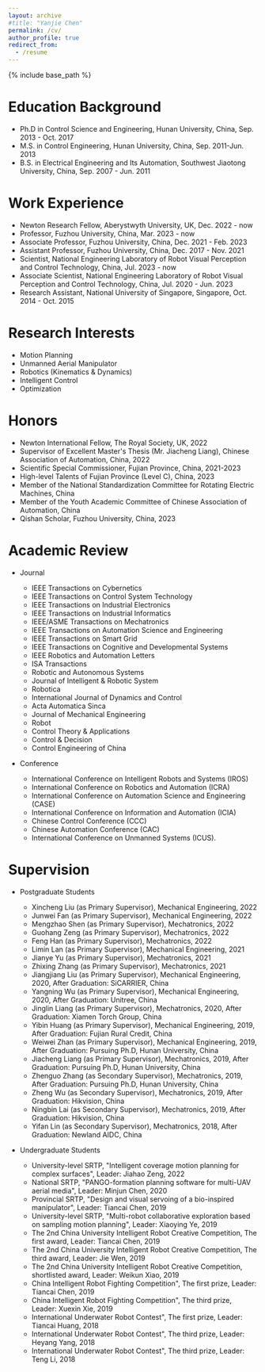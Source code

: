 ```yaml
---
layout: archive
#title: "Yanjie Chen"
permalink: /cv/
author_profile: true
redirect_from:
  - /resume
---
```


{% include base_path %}

Education Background
======
* Ph.D in Control Science and Engineering, Hunan University, China, Sep. 2013 - Oct. 2017
* M.S. in Control Engineering, Hunan University, China, Sep. 2011-Jun. 2013
* B.S. in Electrical Engineering and Its Automation, Southwest Jiaotong University, China, Sep. 2007 - Jun. 2011

Work Experience
======
* Newton Research Fellow, Aberystwyth University, UK, Dec. 2022 - now
* Professor, Fuzhou University, China, Mar. 2023 - now
* Associate Professor, Fuzhou University, China, Dec. 2021 - Feb. 2023
* Assistant Professor, Fuzhou University, China, Dec. 2017 - Nov. 2021
* Scientist, National Engineering Laboratory of Robot Visual Perception and Control Technology, China, Jul. 2023 - now
* Associate Scientist, National Engineering Laboratory of Robot Visual Perception and Control Technology, China, Jul. 2020 - Jun. 2023
* Research Assistant, National University of Singapore, Singapore, Oct. 2014 - Oct. 2015

Research Interests
======
* Motion Planning
* Unmanned Aerial Manipulator
* Robotics (Kinematics & Dynamics)
* Intelligent Control
* Optimization

Honors 
======
* Newton International Fellow, The Royal Society, UK, 2022
* Supervisor of Excellent Master's Thesis (Mr. Jiacheng Liang), Chinese Association of Automation, China, 2022
* Scientific Special Commissioner, Fujian Province, China, 2021-2023
* High-level Talents of Fujian Province (Level C), China, 2023
* Member of the National Standardization Committee for Rotating Electric Machines, China
* Member of the Youth Academic Committee of Chinese Association of Automation, China
* Qishan Scholar, Fuzhou University, China, 2023
  
Academic Review
======
* Journal
  * IEEE Transactions on Cybernetics
  * IEEE Transactions on Control System Technology
  * IEEE Transactions on Industrial Electronics
  * IEEE Transactions on Industrial Informatics
  * IEEE/ASME Transactions on Mechatronics
  * IEEE Transactions on Automation Science and Engineering
  * IEEE Transactions on Smart Grid
  * IEEE Transactions on Cognitive and Developmental Systems
  * IEEE Robotics and Automation Letters
  * ISA Transactions
  * Robotic and Autonomous Systems
  * Journal of Intelligent & Robotic System
  * Robotica
  * International Journal of Dynamics and Control
  * Acta Automatica Sinca
  * Journal of Mechanical Engineering
  * Robot
  * Control Theory & Applications
  * Control & Decision
  * Control Engineering of China

* Conference
  * International Conference on Intelligent Robots and Systems (IROS)
  * International Conference on Robotics and Automation (ICRA)
  * International Conference on Automation Science and Engineering (CASE)
  * International Conference on Information and Automation (ICIA)
  * Chinese Control Conference (CCC)
  * Chinese Automation Conference (CAC)
  * International Conference on Unmanned Systems (ICUS).

Supervision
======
* Postgraduate Students
  * Xincheng Liu (as Primary Supervisor), Mechanical Engineering, 2022
  * Junwei Fan (as Primary Supervisor), Mechanical Engineering, 2022
  * Mengzhao Shen (as Primary Supervisor), Mechatronics, 2022
  * Guohang Zeng (as Primary Supervisor), Mechatronics, 2022
  * Feng Han (as Primary Supervisor), Mechatronics, 2022
  * Limin Lan (as Primary Supervisor), Mechanical Engineering, 2021
  * Jianye Yu (as Primary Supervisor), Mechatronics, 2021 
  * Zhixing Zhang (as Primary Supervisor), Mechatronics, 2021 
  * Jiangjiang Liu (as Primary Supervisor), Mechanical Engineering, 2020, After Graduation: SiCARRIER, China 
  * Yangning Wu (as Primary Supervisor), Mechanical Engineering, 2020, After Graduation: Unitree, China
  * Jinglin Liang (as Primary Supervisor), Mechatronics, 2020, After Graduation: Xiamen Torch Group, China
  * Yibin Huang (as Primary Supervisor), Mechanical Engineering, 2019, After Graduation: Fujian Rural Credit, China
  * Weiwei Zhan (as Primary Supervisor), Mechanical Engineering, 2019, After Graduation: Pursuing Ph.D, Hunan University, China
  * Jiacheng Liang (as Primary Supervisor), Mechatronics, 2019, After Graduation: Pursuing Ph.D, Hunan University, China
  * Zhenguo Zhang (as Secondary Supervisor), Mechatronics, 2019, After Graduation: Pursuing Ph.D, Hunan University, China
  * Zheng Wu (as Secondary Supervisor), Mechatronics, 2019, After Graduation: Hikvision, China
  * Ningbin Lai (as Secondary Supervisor), Mechatronics, 2019, After Graduation: Hikvision, China
  * Yifan Lin (as Secondary Supervisor), Mechatronics, 2018, After Graduation: Newland AIDC, China

* Undergraduate Students
  * University-level SRTP, "Intelligent coverage motion planning for complex surfaces", Leader: Jiahao Zeng, 2022
  * National SRTP, "PANGO-formation planning software for multi-UAV aerial media", Leader: Minjun Chen, 2020 
  * Provincial SRTP, "Design and visual servoing of a bio-inspired manipulator", Leader: Tiancai Chen, 2019
  * University-level SRTP, "Multi-robot collaborative exploration based on sampling motion planning", Leader: Xiaoying Ye, 2019
  * The 2nd China University Intelligent Robot Creative Competition, The first award, Leader: Tiancai Chen, 2019  
  * The 2nd China University Intelligent Robot Creative Competition, The third award, Leader: Jie Wen, 2019 
  * The 2nd China University Intelligent Robot Creative Competition, shortlisted award, Leader: Weikun Xiao, 2019 
  * China Intelligent Robot Fighting Competition", The first prize, Leader: Tiancai Chen, 2019
  * China Intelligent Robot Fighting Competition", The third prize, Leader: Xuexin Xie, 2019
  * International Underwater Robot Contest", The first prize, Leader: Tiancai Huang, 2018
  * International Underwater Robot Contest", The third prize, Leader: Heyang Yang, 2018 
  * International Underwater Robot Contest", The third prize, Leader: Teng Li, 2018



